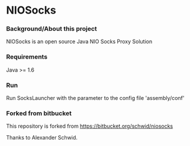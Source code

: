 NIOSocks
===

### Background/About this project

NIOSocks  is an open source Java NIO Socks Proxy Solution

### Requirements

Java >= 1.6

### Run

Run SocksLauncher with the parameter to the config file 'assembly/conf'

### Forked from bitbucket

This repository is forked from https://bitbucket.org/schwid/niosocks

Thanks to Alexander Schwid.
